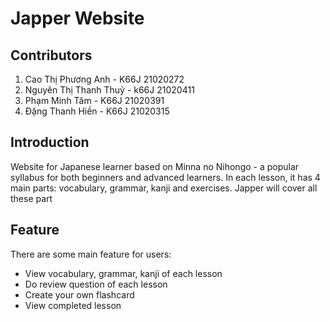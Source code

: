 # Japper Website
## Contributors
1. Cao Thị Phương Anh - K66J 21020272
2. Nguyên Thị Thanh Thuỷ - k66J 21020411
3. Phạm Minh Tâm - K66J 21020391
4. Đặng Thanh Hiền - K66J 21020315

## Introduction
Website for Japanese learner based on Minna no Nihongo - a popular syllabus for both beginners and advanced learners. In each lesson, it has 4 main parts: vocabulary, grammar, kanji and exercises. Japper will cover all these part

## Feature
There are some main feature for users:
- View vocabulary, grammar, kanji of each lesson
- Do review question of each lesson
- Create your own flashcard
- View completed lesson
